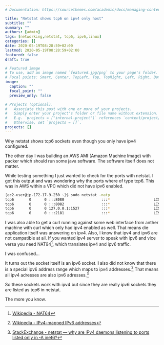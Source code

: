 ```yaml
---
# Documentation: https://sourcethemes.com/academic/docs/managing-content/

title: "Netstat shows tcp6 on ipv4 only host"
subtitle: ""
summary: ""
authors: [admin]
tags: [networking,netstat, tcp6, ipv6,linux]
categories: []
date: 2020-05-19T08:28:59+02:00
lastmod: 2020-05-19T08:28:59+02:00
featured: false
draft: true

# Featured image
# To use, add an image named `featured.jpg/png` to your page's folder.
# Focal points: Smart, Center, TopLeft, Top, TopRight, Left, Right, BottomLeft, Bottom, BottomRight.
image:
  caption: ""
  focal_point: ""
  preview_only: false

# Projects (optional).
#   Associate this post with one or more of your projects.
#   Simply enter your project's folder or file name without extension.
#   E.g. `projects = ["internal-project"]` references `content/project/deep-learning/index.md`.
#   Otherwise, set `projects = []`.
projects: []
---
```


Why netstat shows tcp6 sockets even though you only have ipv4 configured.

<!--more-->

The other day I was building an AWS AMI (Amazon Machine Image) with packer which should run some java software.
The software itself does not matter.

While testing something I just wanted to check for the ports with netstat.
I got this output and was wondering why the ports where of  type tcp6.
This was in AWS within a VPC which did not have ipv6 enabled.

```bash
[ec2-user@ip-172-17-9-250 ~]$ sudo netstat -natp
tcp6       0      0 :::8080                 :::*                    LISTEN      3861/java
tcp6       0      0 :::8082                 :::*                    LISTEN      3860/java
tcp6       0      0 127.0.0.1:1527          :::*                    LISTEN      3859/java
tcp6       0      0 :::2181                 :::*                    LISTEN      3858/java
```

I was also able to get a curl running against some web interface from anther machine with curl which only had ipv4 enabled as well.
That means die application itself was answering on ipv4.
Also, I know that ipv4 and ipv6 are not campatible at all.
If you wanted ipv4 server to speak with ipv6 and vice versa you need NAT64[^1], which translates ipv4 and ipv6 traffic.

I was confused...

It turns out the socket itself is an ipv6 socket. I also did not know that there is a special ipv6 address range which maps to ipv4 addresses.[^2]
That means all ipv4 adresses are also ipv6 adresses.[^3]

So these sockets work with ipv4 but since they are really ipv6 sockets they are listed as tcp6 in netstat.

The more you know.

[^1]: [Wikipedia - NAT64](https://en.wikipedia.org/wiki/NAT64)
[^2]: [Wikipedia - IPv4-mapped IPv6 addresses](https://en.wikipedia.org/wiki/IPv6#IPv4-mapped_IPv6_addresses)
[^3]: [StackExchange - netstat — why are IPv4 daemons listening to ports listed only in -A inet6?](https://unix.stackexchange.com/questions/152612/netstat-why-are-ipv4-daemons-listening-to-ports-listed-only-in-a-inet6)